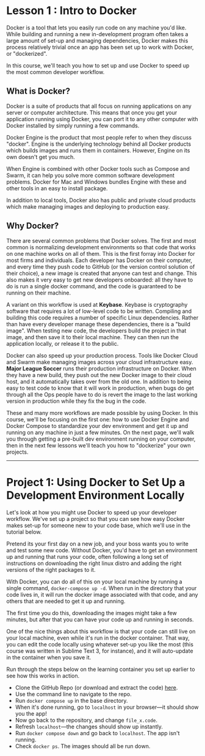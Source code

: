 # Lesson 1 : Intro to Docker

Docker is a tool that lets you easily run code on any machine you'd like. While building and running a new in-development program often takes a large amount of set-up and managing dependencies, Docker makes this process relatively trivial once an app has been set up to work with Docker, or "dockerized".

In this course, we'll teach you how to set up and use Docker to speed up the most common developer workflow.


## What is Docker?

Docker is a suite of products that all focus on running applications on any server or computer architecture. This means that once you get your application running using Docker, you can port it to any other computer with Docker installed by simply running a few commands.

Docker Engine is the product that most people refer to when they discuss "docker". Engine is the underlying technology behind all Docker products which builds images and runs them in containers. However, Engine on its own doesn't get you much.

When Engine is combined with other Docker tools such as Compose and Swarm, it can help you solve more common software development problems. Docker for Mac and Windows bundles Engine with these and other tools in an easy to install package.

In addition to local tools, Docker also has public and private cloud products which make managing images and deploying to production easy.


## Why Docker?

There are several common problems that Docker solves. The first and most common is normalizing development environments so that code that works on one machine works on all of them. This is the first forray into Docker for most firms and individuals. Each developer has Docker on their computer, and every time they push code to GitHub (or the version control solution of their choice), a new image is created that anyone can test and change. This also makes it very easy to get new developers onboarded: all they have to do is run a single docker command, and the code is guaranteed to be running on their machine.

A variant on this workflow is used at **Keybase**. Keybase is cryptography software that requires a lot of low-level code to be written. Compiling and building this code requires a number of specific Linux dependencies. Rather than have every developer manage these dependencies, there is a "build image". When testing new code, the developers build the project in that image, and then save it to their local machine. They can then run the application locally, or release it to the public. 

Docker can also speed up your production process. Tools like Docker Cloud and Swarm make managing images across your cloud infrastructure easy. **Major League Soccer** runs their production infrastructure on Docker. When they have a new build, they push out the new Docker image to their cloud host, and it automatically takes over from the old one. In addition to being easy to test code to know that it will work in production, when bugs do get through all the Ops people have to do is revert the image to the last working version in production while they fix the bug in the code.

These and many more workflows are made possible by using Docker. In this course, we'll be focusing on the first one: how to use Docker Engine and Docker Compose to standardize your dev environment and get it up and running on any machine in just a few minutes. On the next page, we'll walk you through getting a pre-built dev environment running on your computer, then in the next few lessons we'll teach you how to "dockerize" your own projects.

---

# Project 1: Using Docker to Set Up a Development Environment Locally

Let's look at how you might use Docker to speed up your developer workflow. We've set up a project so that you can see how easy Docker makes set-up for someone new to your code base, which we'll use in the tutorial below.

Pretend its your first day on a new job, and your boss wants you to write and test some new code. Without Docker, you'd have to get an environment up and running that runs your code, often following a long set of instructions on downloading the right linux distro and adding the right versions of the right packages to it.

With Docker, you can do all of this on your local machine by running a single command, `docker-compose up -d`. When run in the directory that your code lives in, it will run the docker image associated with that code, and any others that are needed to get it up and running. 

The first time you do this, downloading the images might take a few minutes, but after that you can have your code up and running in seconds. 

One of the nice things about this workflow is that your code can still live on your local machine, even while it's run in the docker container. That way, you can edit the code locally using whatever set-up you like the most (this course was written in Sublime Text 3, for instance), and it will auto-update in the container when you save it.

Run through the steps below on the learning container you set up earlier to see how this works in action.

* Clone the GitHub Repo (or download and extract the code) [here](link/for/the/future).
* Use the command line to navigate to the repo.
* Run `docker compose up` in the base directory.
* When it's done running, go to `localhost` in your browser—it should show you the app!
* Now go back to the repository, and change `file_x.code`.
* Refresh `localhost`—the changes should show up instantly.
* Run `docker compose down` and go back to `localhost`. The app isn't running. 
* Check `docker ps`. The images should all be run down.